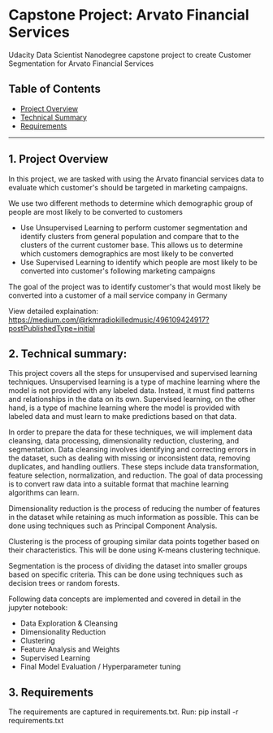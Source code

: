 
# Capstone Project: Arvato Financial Services
Udacity Data Scientist Nanodegree capstone project to create Customer Segmentation for Arvato Financial Services

## Table of Contents

- [Project Overview](#projectoverview)
- [Technical Summary](#technicalsummary)
- [Requirements](#requirements)

***

<a id='projectoverview'></a>

## 1. Project Overview

In this project, we are tasked with using the Arvato financial services data to evaluate which customer's should be targeted in marketing campaigns. 

We use two different methods to determine which demographic group of people are most likely to be converted to customers
* Use Unsupervised Learning to perform customer segmentation and identify clusters from general population and compare that to the clusters of the current customer base. This allows us to determine which customers demographics are most likely to be converted
* Use Supervised Learning to identify which people are most likely to be converted into customer's following marketing campaigns

The goal of the project was to identify customer's that would most likely be converted into a customer of a mail service company in Germany

View detailed explaination: https://medium.com/@rkmradiokilledmusic/496109424917?postPublishedType=initial

<a id='technicalsummary'></a>

## 2. Technical summary:

This project covers all the steps for unsupervised and supervised learning techniques. Unsupervised learning is a type of machine learning where the model is not provided with any labeled data. Instead, it must find patterns and relationships in the data on its own. Supervised learning, on the other hand, is a type of machine learning where the model is provided with labeled data and must learn to make predictions based on that data.

In order to prepare the data for these techniques, we will implement data cleansing, data processing, dimensionality reduction, clustering, and segmentation. Data cleansing involves identifying and correcting errors in the dataset, such as dealing with missing or inconsistent data, removing duplicates, and handling outliers. These steps include data transformation, feature selection, normalization, and reduction. The goal of data processing is to convert raw data into a suitable format that machine learning algorithms can learn.

Dimensionality reduction is the process of reducing the number of features in the dataset while retaining as much information as possible. This can be done using techniques such as Principal Component Analysis.

Clustering is the process of grouping similar data points together based on their characteristics. This will be done using K-means clustering technique. 

Segmentation is the process of dividing the dataset into smaller groups based on specific criteria. This can be done using techniques such as decision trees or random forests.

Following data concepts are implemented and covered in detail in the jupyter notebook: 

* Data Exploration & Cleansing
* Dimensionality Reduction
* Clustering
* Feature Analysis and Weights
* Supervised Learning
* Final Model Evaluation / Hyperparameter tuning

## 3. Requirements

The requirements are captured in requirements.txt. 
Run: pip install -r requirements.txt



